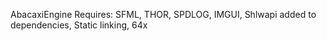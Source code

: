AbacaxiEngine
Requires:
SFML,
THOR,
SPDLOG,
IMGUI,
Shlwapi added to dependencies,
Static linking,
64x
